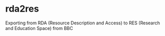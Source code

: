 # rda2res
Exporting from RDA (Resource Description and Access) to RES (Research and Education Space) from BBC
